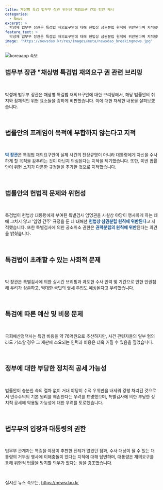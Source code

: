 ```yaml
---
title: 채상병 특검 법무부 장관 위헌성 재의요구 건의 방안 제시
categories:
  - News
excerpt: >
  박성재 법무부 장관은 특검법 재의요구안에 대해 헌법상 삼권분립 원칙에 위반된다며 지적했다. 특검법의 내용이 대통령의 특별검사 임명권을 야당이 행사하게 하는 것과 임명 간주 규정의 문제점, 그리고 재판 진행 중 사건에 대한 공소취소 권한을 논란 삼았다. 또한, 특검비용과 수사 대상 공직자의 수사 방해 금지 규정에 대한 부당한 정치적 공세 가능성을 우려했다. 이에 대한 박 장관의 발언은 재의요구안에 대한 비판과 헌법수호적 입장을 강조했다.
feature_text: >
  박성재 법무부 장관은 특검법 재의요구안에 대해 헌법상 삼권분립 원칙에 위반된다며 지적했다. 특검법의 내용이 대통령의 특별검사 임명권을 야당이 행사하게 하는 것과 임명 간주 규정의 문제점, 그리고 재판 진행 중 사건에 대한 공소취소 권한을 논란 삼았다. 또한, 특검비용과 수사 대상 공직자의 수사 방해 금지 규정에 대한 부당한 정치적 공세 가능성을 우려했다. 이에 대한 박 장관의 발언은 재의요구안에 대한 비판과 헌법수호적 입장을 강조했다.
image: 'https://newsdao.kr/res/images/meta/newsdao_breakingnews.jpg'
---
```


<p><img src="https://newsdao.kr/res/images/meta/newsdao_breakingnews.jpg" alt="koreaapp 속보" /></p>

<h2 data-ke-size="size26">법무부 장관 "채상병 특검법 재의요구 권 관련 브리핑</h2>

<p data-ke-size="size16">&nbsp;</p>

<p data-ke-size="size16">박성재 법무부 장관은 채상병 특검법 재의요구안에 대한 브리핑에서, 해당 법률안의 취지와 잠재적인 위헌 요소들을 강하게 비판했습니다. 이에 대한 자세한 내용을 살펴보겠습니다.</p>

<p data-ke-size="size16">&nbsp;</p>

<h2 data-ke-size="size24">법률안의 프레임이 목적에 부합하지 않는다고 지적</h2>

<p data-ke-size="size16">&nbsp;</p>

<p data-ke-size="size16"><b><span style="color: #1a5490;">박 장관</span></b>은 특검법 재의요구안이 실제 사건의 진상규명이 아니라 대통령에게 자신을 수사하게 할 목적을 감추려는 것이 아닌지 의심된다는 지적을 제기했습니다. 또한, 이번 법률안이 위헌 소지가 다분한 규정들을 추가한 것으로 지적했습니다.</p>

<p data-ke-size="size16">&nbsp;</p>

<h2 data-ke-size="size24">법률안의 헌법적 문제와 위헌성</h2>

<p data-ke-size="size16">&nbsp;</p>

<p data-ke-size="size16">특검법이 헌법상 대통령에게 부여된 특별검사 임명권을 사실상 야당이 행사하게 하는 데에 그치지 않고 '임명 간주' 규정을 둔 데 대해선 <b><span style="color: #1a5490;">헌법상 삼권분립 원칙에 위반된다</span></b>고 지적했습니다. 또한 특별검사에 의한 공소취소 권한은 <b><span style="color: #1a5490;">권력분립의 원칙에 위반</span></b>된다는 의견을 밝혔습니다.</p>

<p data-ke-size="size16">&nbsp;</p>

<h2 data-ke-size="size24">특검법이 초래할 수 있는 사회적 문제</h2>

<p data-ke-size="size16">&nbsp;</p>

<p data-ke-size="size16">박 장관은 특별검사에 의한 실시간 브리핑과 과도한 수사 인력 및 기간으로 인한 인권침해 우려가 상존하고, 막대한 국민의 혈세 투입도 예상된다고 우려했습니다.</p>

<p data-ke-size="size16">&nbsp;</p>

<h2 data-ke-size="size24">특검에 따른 예산 및 비용 문제</h2>

<p data-ke-size="size16">&nbsp;</p>

<p data-ke-size="size16">국회예산정책처는 특검 비용을 약 76억원으로 추산하지만, 사건 관련자들의 일부 혐의라도 기소할 경우 그 재판에 소요되는 인력과 비용은 더욱 커질 수 있음을 짚었습니다.</p>

<p data-ke-size="size16">&nbsp;</p>

<h2 data-ke-size="size24">정부에 대한 부당한 정치적 공세 가능성</h2>

<p data-ke-size="size16">&nbsp;</p>

<p data-ke-size="size16">법률안이 충분한 숙의 절차 없이 거대 야당이 수적 우위만을 내세워 강행 처리된 것으로서 민주주의의 기본 원리를 훼손한다는 우려를 표명했으며, 특별검사에 의한 부당한 정치적 공세에 악용될 가능성에 대한 우려를 토로했습니다.</p>

<p data-ke-size="size16">&nbsp;</p>

<h2 data-ke-size="size24">법무부의 입장과 대통령의 권한</h2>

<p data-ke-size="size16">&nbsp;</p>

<p data-ke-size="size16">법무부 관계자는 특검을 야당이 추천한 전례가 없었던 점과, 수사 대상이 될 수 있는 대통령의 거부권 행사에 이해충돌이 있다는 지적에 대해 답변하며, 대통령은 재의요구를 통해 위헌적 법률을 방지할 의무가 있다는 점을 강조했습니다.</p>

<p data-ke-size="size16">&nbsp;</p>
실시간 뉴스 속보는, <a href="https://newsdao.kr" rel="dofollow">https://newsdao.kr</a>



